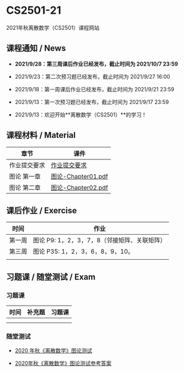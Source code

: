 # CS2501-21
2021年秋离散数学（CS2501）课程网站

## 课程通知 / News

- **2021/9/28：第三周课后作业已经发布，截止时间为 2021/10/7 23:59**

- 2021/9/23：第二次预习题已经发布，截止时间为 2021/9/27 16:00

- 2021/9/18：第一周课后作业已经发布，截止时间为 2021/9/21 23:59

- 2021/9/13：第一次预习题已经发布，截止时间为 2021/9/17 23:59

- 2021/9/13：欢迎开始**离散数学（CS2501）**的学习！

## 课程材料 / Material

| 章节         | 课件                                              |
| ------------ | ------------------------------------------------- |
| 作业提交要求 | [作业提交要求](others/作业提交要求.pdf)           |
| 图论 第一章  | [图论-Chapter01.pdf](slides/图论-Chapter01.pdf)   |
| 图论 第二章  | [图论-Chapter02.pdf](./slides/图论-Chapter02.pdf) |

## 课后作业 / Exercise

| 时间   | 作业 |
| ------ | ---- |
| 第一周 | 图论 P9: 1，2，3，7，8（邻接矩阵、关联矩阵）     |
| 第三周 | 图论 P35: 1，2，3，6，8，9，10。              |
|  |  |

## 习题课 / 随堂测试 / Exam

### 习题课

| 时间 | 补充题 | 习题课 |
| ---- | ------ | ------ |
|      |        |        |
|      |        |        |

### 随堂测试

- [2020 年秋《离散数学》图论测试](exams/2020年秋《离散数学》图论测试.pdf)

- [2020年秋《离散数学》图论测试参考答案](exams/2020年秋《离散数学》图论测试参考答案.pdf)

